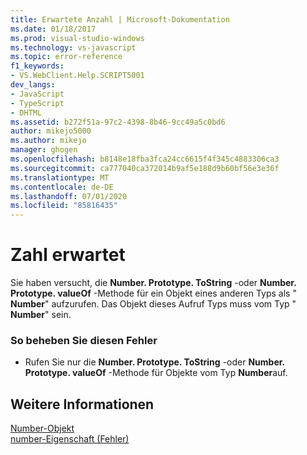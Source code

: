 ```yaml
---
title: Erwartete Anzahl | Microsoft-Dokumentation
ms.date: 01/18/2017
ms.prod: visual-studio-windows
ms.technology: vs-javascript
ms.topic: error-reference
f1_keywords:
- VS.WebClient.Help.SCRIPT5001
dev_langs:
- JavaScript
- TypeScript
- DHTML
ms.assetid: b272f51a-97c2-4398-8b46-9cc49a5c0bd6
author: mikejo5000
ms.author: mikejo
manager: ghogen
ms.openlocfilehash: b8148e18fba3fca24cc6615f4f345c4883306ca3
ms.sourcegitcommit: ca777040ca372014b9af5e188d9b60bf56e3e36f
ms.translationtype: MT
ms.contentlocale: de-DE
ms.lasthandoff: 07/01/2020
ms.locfileid: "85816435"
---
```

# <a name="number-expected"></a>Zahl erwartet
Sie haben versucht, die **Number. Prototype. ToString** -oder **Number. Prototype. valueOf** -Methode für ein Objekt eines anderen Typs als " **Number**" aufzurufen. Das Objekt dieses Aufruf Typs muss vom Typ " **Number**" sein.  
  
### <a name="to-correct-this-error"></a>So beheben Sie diesen Fehler  
  
- Rufen Sie nur die **Number. Prototype. ToString** -oder **Number. Prototype. valueOf** -Methode für Objekte vom Typ **Number**auf.  
  
## <a name="see-also"></a>Weitere Informationen  
 [Number-Objekt](../../javascript/reference/number-object-javascript.md)   
 [number-Eigenschaft (Fehler)](../../javascript/reference/number-property-error-javascript.md)